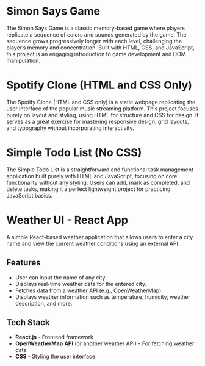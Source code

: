 
# Simon Says Game
The Simon Says Game is a classic memory-based game where players replicate a sequence of colors and sounds generated by the game. The sequence grows progressively longer with each level, challenging the player’s memory and concentration. Built with HTML, CSS, and JavaScript, this project is an engaging introduction to game development and DOM manipulation.

# Spotify Clone (HTML and CSS Only)
The Spotify Clone (HTML and CSS only) is a static webpage replicating the user interface of the popular music streaming platform. This project focuses purely on layout and styling, using HTML for structure and CSS for design. It serves as a great exercise for mastering responsive design, grid layouts, and typography without incorporating interactivity.

# Simple Todo List (No CSS)
The Simple Todo List is a straightforward and functional task management application built purely with HTML and JavaScript, focusing on core functionality without any styling. Users can add, mark as completed, and delete tasks, making it a perfect lightweight project for practicing JavaScript basics.

# Weather UI - React App

A simple React-based weather application that allows users to enter a city name and view the current weather conditions using an external API.

## Features

- User can input the name of any city.
- Displays real-time weather data for the entered city.
- Fetches data from a weather API (e.g., OpenWeatherMap).
- Displays weather information such as temperature, humidity, weather description, and more.

## Tech Stack

- **React.js** - Frontend framework
- **OpenWeatherMap API** (or another weather API) - For fetching weather data
- **CSS** - Styling the user interface
